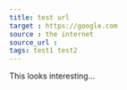 ```yaml
---
title: test url
target : https://google.com
source : the internet
source_url : 
tags: test1 test2
---
```


This looks interesting...